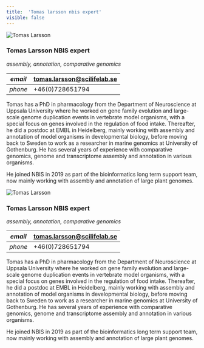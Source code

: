 ```yaml
---
title:  'Tomas larsson nbis expert'
visible: false
---
```

    

![Tomas Larsson](/assets/img/staff/tomas-larsson.png)

###  Tomas Larsson NBIS expert

_assembly, annotation, comparative genomics_

_email_|  tomas.larsson@scilifelab.se  
---|---  
_phone_|  +46(0)728651794  
  


Tomas has a PhD in pharmacology from the Department of Neuroscience at Uppsala University where he worked on gene family evolution and large-scale genome duplication events in vertebrate model organisms, with a special focus on genes involved in the regulation of food intake. Thereafter, he did a postdoc at EMBL in Heidelberg, mainly working with assembly and annotation of model organisms in developmental biology, before moving back to Sweden to work as a researcher in marine genomics at University of Gothenburg. He has several years of experience with comparative genomics, genome and transcriptome assembly and annotation in various organisms.

He joined NBIS in 2019 as part of the bioinformatics long term support team, now mainly working with assembly and annotation of large plant genomes.

![Tomas Larsson](/assets/img/staff/tomas-larsson.png)

###  Tomas Larsson NBIS expert

_assembly, annotation, comparative genomics_

_email_|  tomas.larsson@scilifelab.se  
---|---  
_phone_|  +46(0)728651794  
  


Tomas has a PhD in pharmacology from the Department of Neuroscience at Uppsala University where he worked on gene family evolution and large-scale genome duplication events in vertebrate model organisms, with a special focus on genes involved in the regulation of food intake. Thereafter, he did a postdoc at EMBL in Heidelberg, mainly working with assembly and annotation of model organisms in developmental biology, before moving back to Sweden to work as a researcher in marine genomics at University of Gothenburg. He has several years of experience with comparative genomics, genome and transcriptome assembly and annotation in various organisms.

He joined NBIS in 2019 as part of the bioinformatics long term support team, now mainly working with assembly and annotation of large plant genomes.
